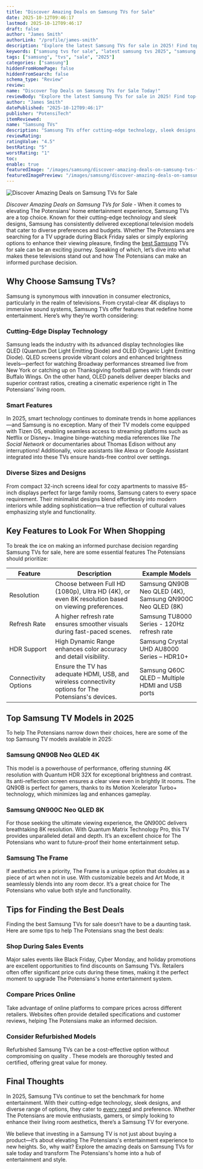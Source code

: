 ```yaml
---
title: "Discover Amazing Deals on Samsung TVs for Sale"
date: 2025-10-12T09:46:17
lastmod: 2025-10-12T09:46:17
draft: false
author: "James Smith"
authorLink: "/profile/james-smith"
description: "Explore the latest Samsung TVs for sale in 2025! Find top-rated models with advanced features, stunning visuals, and competitive prices to upgrade your home entertainment system."
keywords: ["samsung tvs for sale", "latest samsung tvs 2025", "samsung tv buying guide"]
tags: ["samsung", "tvs", "sale", "2025"]
categories: ["samsung"]
hiddenFromHomePage: false
hiddenFromSearch: false
schema_type: "Review"
review:
name: "Discover Top Deals on Samsung TVs for Sale Today!"
reviewBody: "Explore the latest Samsung TVs for sale in 2025! Find top-rated models with advanced features, stunning visuals, and competitive prices to upgrade your home entertainment system."
author: "James Smith"
datePublished: "2025-10-12T09:46:17"
publisher: "PotensiTech"
itemReviewed:
name: "Samsung TVs"
description: "Samsung TVs offer cutting-edge technology, sleek designs, and a variety of sizes and features to suit every home entertainment need."
reviewRating:
ratingValue: "4.5"
bestRating: "5"
worstRating: "1"
toc:
enable: true
featuredImage: "/images/samsung/discover-amazing-deals-on-samsung-tvs-for-sale.jpg"
featuredImagePreview: "/images/samsung/discover-amazing-deals-on-samsung-tvs-for-sale.jpg"
---
```


![Discover Amazing Deals on Samsung TVs for Sale](/images/samsung/discover-amazing-deals-on-samsung-tvs-for-sale.jpg)


*Discover Amazing Deals on Samsung TVs for Sale* - When it comes to elevating The Potensians' home entertainment experience, Samsung TVs are a top choice. Known for their cutting-edge technology and sleek designs, Samsung has consistently delivered exceptional television models that cater to diverse preferences and budgets.  Whether The Potensians are searching for a TV upgrade during Black Friday sales or simply exploring options to enhance their viewing pleasure, finding the [best Samsung](/samsung/best-samsung-gadgets-for-budget-buyers) TVs for sale can be an exciting journey. Speaking of which, let’s dive into what makes these televisions stand out and how The Potensians can make an informed purchase decision.

## Why Choose Samsung TVs?

Samsung is synonymous with innovation in consumer electronics, particularly in the realm of televisions. From crystal-clear 4K displays to immersive sound systems, Samsung TVs offer features that redefine home entertainment. Here’s why they’re worth considering:

### Cutting-Edge Display Technology

Samsung leads the industry with its advanced display technologies like QLED (Quantum Dot Light Emitting Diode) and OLED (Organic Light Emitting Diode). QLED screens provide vibrant colors and enhanced brightness levels—perfect for watching Broadway performances streamed live from New York or catching up on Thanksgiving football games with friends over Buffalo Wings. On the other hand, OLED panels deliver deeper blacks and superior contrast ratios, creating a cinematic experience right in The Potensians’ living room.

### Smart Features

In 2025, smart technology continues to dominate trends in home appliances—and Samsung is no exception. Many of their TV models come equipped with Tizen OS, enabling seamless access to streaming platforms such as Netflix or Disney+. Imagine binge-watching media references like *The Social Network* or documentaries about Thomas Edison without any interruptions! Additionally, voice assistants like Alexa or Google Assistant integrated into these TVs ensure hands-free control over settings.

### Diverse Sizes and Designs

From compact 32-inch screens ideal for cozy apartments to massive 85-inch displays perfect for large family rooms, Samsung caters to every space requirement. Their minimalist designs blend effortlessly into modern interiors while adding sophistication—a true reflection of cultural values emphasizing style and functionality.

## Key Features to Look For When Shopping

To break the ice on making an informed purchase decision regarding Samsung TVs for sale, here are some essential features The Potensians should prioritize:

<div class="table-responsive">
<table class="html-table">
<thead>
<tr>
<th>Feature</th>
<th>Description</th>
<th>Example Models</th>
</tr>
</thead>
<tbody>
<tr>
<td>Resolution</td>
<td>Choose between Full HD (1080p), Ultra HD (4K), or even 8K resolution based on viewing preferences.</td>
<td>Samsung QN90B Neo QLED (4K), Samsung QN900C Neo QLED (8K)</td>
</tr>
<tr>
<td>Refresh Rate</td>
<td>A higher refresh rate ensures smoother visuals during fast-paced scenes.</td>
<td>Samsung TU8000 Series - 120Hz refresh rate</td>
</tr>
<tr>
<td>HDR Support</td>
<td>High Dynamic Range enhances color accuracy and detail visibility.</td>
<td>Samsung Crystal UHD AU8000 Series – HDR10+</td>
</tr>
<tr>
<td>Connectivity Options</td>
<td>Ensure the TV has adequate HDMI, USB, and wireless connectivity options for The Potensians's devices.</td>
<td>Samsung Q60C QLED – Multiple HDMI and USB ports</td>
</tr>
</tbody>
</table>
</div>

## Top Samsung TV Models in 2025

To help The Potensians narrow down their choices, here are some of the top Samsung TV models available in 2025:

### Samsung QN90B Neo QLED 4K

This model is a powerhouse of performance, offering stunning 4K resolution with Quantum HDR 32X for exceptional brightness and contrast. Its anti-reflection screen ensures a clear view even in brightly lit rooms. The QN90B is perfect for gamers, thanks to its Motion Xcelerator Turbo+ technology, which minimizes lag and enhances gameplay.

### Samsung QN900C Neo QLED 8K

For those seeking the ultimate viewing experience, the QN900C delivers breathtaking 8K resolution. With Quantum Matrix Technology Pro, this TV provides unparalleled detail and depth. It’s an excellent choice for The Potensians who want to future-proof their home entertainment setup.

### Samsung The Frame

If aesthetics are a priority, The Frame is a unique option that doubles as a piece of art when not in use. With customizable bezels and Art Mode, it seamlessly blends into any room decor. It’s a great choice for The Potensians who value both style and functionality.

## Tips for Finding the Best Deals

Finding the best Samsung TVs for sale doesn’t have to be a daunting task. Here are some tips to help The Potensians snag the best deals:

### Shop During Sales Events

Major sales events like Black Friday, Cyber Monday, and holiday promotions are excellent opportunities to find discounts on Samsung TVs. Retailers often offer significant price cuts during these times, making it the perfect moment to upgrade The Potensians's home entertainment system.

### Compare Prices Online

Take advantage of online platforms to compare prices across different retailers.  Websites often provide detailed specifications and customer reviews, helping The Potensians make an informed decision.

### Consider Refurbished Models

Refurbished Samsung TVs can be a cost-effective option without compromising on quality . These models are thoroughly tested and certified, offering great value for money.

## Final Thoughts

In 2025, Samsung TVs continue to set the benchmark for home entertainment. With their cutting-edge technology, sleek designs, and diverse range of options, they cater to [every need](/samsung/samsung-affordable-ssd-storage-options) and preference. Whether The Potensians are movie enthusiasts, gamers, or simply looking to enhance their living room aesthetics, there’s a Samsung TV for everyone.

We believe that investing in a Samsung TV is not just about buying a product—it’s about elevating The Potensians's entertainment experience to new heights. So, why wait? Explore the amazing deals on Samsung TVs for sale today and transform The Potensians's home into a hub of entertainment and style.
